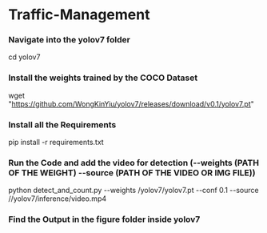 # Traffic-Management

### Navigate into the yolov7 folder
  cd yolov7

### Install the weights trained by the COCO Dataset
  wget "https://github.com/WongKinYiu/yolov7/releases/download/v0.1/yolov7.pt"

### Install all the Requirements
  pip install -r requirements.txt
  
### Run the Code and add the video for detection (--weights (PATH OF THE WEIGHT)  --source (PATH OF THE VIDEO OR IMG FILE))
  python detect_and_count.py --weights /yolov7/yolov7.pt --conf 0.1 --source //yolov7/inference/video.mp4
  
### Find the Output in the figure folder inside yolov7
